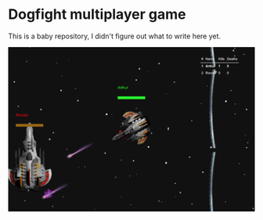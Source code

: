# Dogfight multiplayer game

This is a baby repository, I didn't figure out what to write here yet.

![Screenshot](https://raw.githubusercontent.com/palrogg/dogfight-multiplayer/master/www/images/preview/screenshot_small.png)
